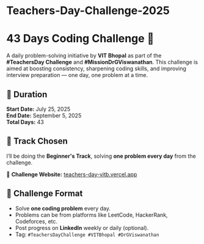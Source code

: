 # Teachers-Day-Challenge-2025
# 43 Days Coding Challenge 🚀

A daily problem-solving initiative by **VIT Bhopal** as part of the **#TeachersDay Challenge** and **#MissionDrGViswanathan**. This challenge is aimed at boosting consistency, sharpening coding skills, and improving interview preparation — one day, one problem at a time.

## 📅 Duration
**Start Date:** July 25, 2025  
**End Date:** September 5, 2025  
**Total Days:** 43

## 👶 Track Chosen
I’ll be doing the **Beginner's Track**, solving **one problem every day** from the challenge.

📌 **Challenge Website:** [teachers-day-vitb.vercel.app](https://teachers-day-vitb.vercel.app)

## 🧠 Challenge Format
- Solve **one coding problem** every day.
- Problems can be from platforms like LeetCode, HackerRank, Codeforces, etc.
- Post progress on **LinkedIn** weekly or daily (optional).
- Tag: `#TeachersDayChallenge #VITBhopal #DrGViswanathan`

